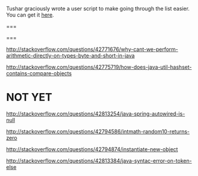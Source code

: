 Tushar graciously wrote a user script to make going through the list easier. You can get it [here](https://github.com/tusharjadhav219/Userscript-for-delete-candidates).

===

===

http://stackoverflow.com/questions/42771676/why-cant-we-perform-arithmetic-directly-on-types-byte-and-short-in-java

http://stackoverflow.com/questions/42775719/how-does-java-util-hashset-contains-compare-objects

NOT YET
=====

http://stackoverflow.com/questions/42813254/java-spring-autowired-is-null

http://stackoverflow.com/questions/42794586/intmath-random10-returns-zero

http://stackoverflow.com/questions/42794874/instantiate-new-object

http://stackoverflow.com/questions/42813384/java-syntac-error-on-token-else